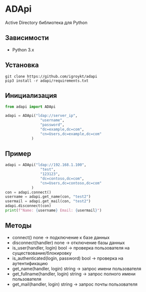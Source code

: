 # ADApi
Active Directory библиотека для Python

## Зависимости
* Python 3.x

## Установка
```
git clone https://github.com/igroykt/adapi
pip3 install -r adapi/requirements.txt
```

## Инициализация
```python
from adapi import ADApi

adapi = ADApi("ldap://server_ip",
                "username",
                "password",
                "dc=example,dc=com",
                "cn=Users,dc=example,dc=com"
            )
```

## Пример
```python
adapi = ADApi("ldap://192.168.1.100",
                "test",
                "123123",
                "dc=contoso,dc=com",
                "cn=Users,dc=contoso,dc=com"
            )
con = adapi.connect()
username = adapi.get_name(con, "test2")
usermail = adapi.get_mail(con, "test2")
adapi.disconnect(con)
print(f"Name: {username} Email: {usermail}")
```

## Методы
* connect() none -> подключение к базе данных
* disconnect(handler) none -> отключение базы данных
* is_user(handler, login) bool -> проверка пользователя на существование/блокировку
* is_authenticated(login, password) bool -> проверка на аутентификацию
* get_name(handler, login) string -> запрос имени пользователя
* get_fullname(handler, login) string -> запрос полного имени пользователя
* get_mail(handler, login) string -> запрос почты пользователя